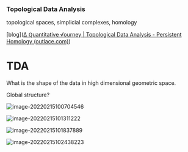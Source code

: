 ### Topological Data Analysis

topological spaces, simplicial complexes, homology

[blog]([Δ ℚuantitative √ourney | Topological Data Analysis - Persistent Homology (outlace.com)](http://outlace.com/TDApart1.html))

# TDA

What is the shape of the data in high dimensional geometric space.

Global structure?

![image-20220215100704546](https://chqwer2.github.io/img/Typora/image-20220215100704546.png)

![image-20220215101311222](https://chqwer2.github.io/img/Typora/image-20220215101311222.png)

![image-20220215101837889](https://chqwer2.github.io/img/Typora/image-20220215101837889.png)

![image-20220215102438223](https://chqwer2.github.io/img/Typora/image-20220215102438223.png)